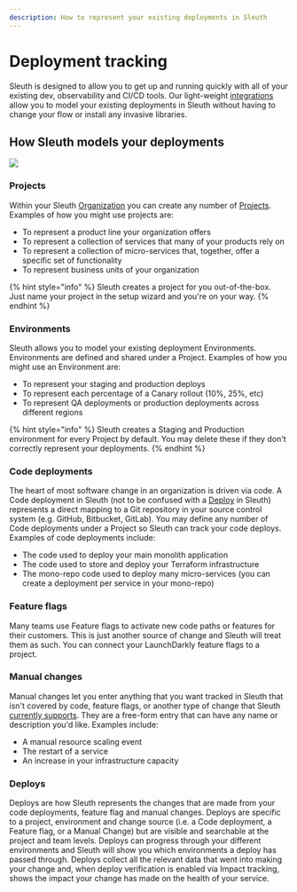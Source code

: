 ```yaml
---
description: How to represent your existing deployments in Sleuth
---
```


# Deployment tracking

Sleuth is designed to allow you to get up and running quickly with all of your existing dev, observability and CI/CD tools. Our light-weight [integrations](../integrations-1/about-integrations.md) allow you to model your existing deployments in Sleuth without having to change your flow or install any invasive libraries.

## How Sleuth models your deployments

![](<../.gitbook/assets/sleuth\_ia\_graphic (1) (1).png>)

### Projects

Within your Sleuth [Organization](../settings/organization/) you can create any number of [Projects](projects/). Examples of how you might use projects are:

* To represent a product line your organization offers
* To represent a collection of services that many of your products rely on
* To represent a collection of micro-services that, together, offer a specific set of functionality
* To represent business units of your organization

{% hint style="info" %}
Sleuth creates a project for you out-of-the-box. Just name your project in the setup wizard and you're on your way.
{% endhint %}

### Environments

Sleuth allows you to model your existing deployment Environments. Environments are defined and shared under a Project. Examples of how you might use an Environment are:

* To represent your staging and production deploys
* To represent each percentage of a Canary rollout (10%, 25%, etc)
* To represent QA deployments or production deployments across different regions

{% hint style="info" %}
Sleuth creates a Staging and Production environment for every Project by default. You may delete these if they don't correctly represent your deployments.
{% endhint %}

### Code deployments

The heart of most software change in an organization is driven via code. A Code deployment in Sleuth (not to be confused with a [Deploy](./#deploys) in Sleuth) represents a direct mapping to a Git repository in your source control system (e.g. GitHub, Bitbucket, GitLab). You may define any number of Code deployments under a Project so Sleuth can track your code deploys. Examples of code deployments include:

* The code used to deploy your main monolith application
* The code used to store and deploy your Terraform infrastructure
* The mono-repo code used to deploy many micro-services (you can create a deployment per service in your mono-repo)

### Feature flags

Many teams use Feature flags to activate new code paths or features for their customers. This is just another source of change and Sleuth will treat them as such. You can connect your LaunchDarkly feature flags to a project.

### Manual changes

Manual changes let you enter anything that you want tracked in Sleuth that isn't covered by code, feature flags, or another type of change that Sleuth [currently supports](../integrations-1/about-integrations.md). They are a free-form entry that can have any name or description you'd like. Examples include:

* A manual resource scaling event
* The restart of a service
* An increase in your infrastructure capacity

### Deploys

Deploys are how Sleuth represents the changes that are made from your code deployments, feature flag and manual changes. Deploys are specific to a project, environment and change source (i.e. a Code deployment, a Feature flag, or a Manual Change) but are visible and searchable at the project and team levels. Deploys can progress through your different environments and Sleuth will show you which environments a deploy has passed through. Deploys collect all the relevant data that went into making your change and, when deploy verification is enabled via Impact tracking, shows the impact your change has made on the health of your service.
